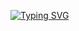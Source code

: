 [![Typing SVG](https://readme-typing-svg.herokuapp.com?font=Fira+Code&weight=500&size=40&pause=1000&color=1D0CF7&background=FFE80B00&center=true&vCenter=true&random=false&width=700&height=70&lines=Hi+there!+I'm+Alexis+Bugatti)](https://git.io/typing-svg)
